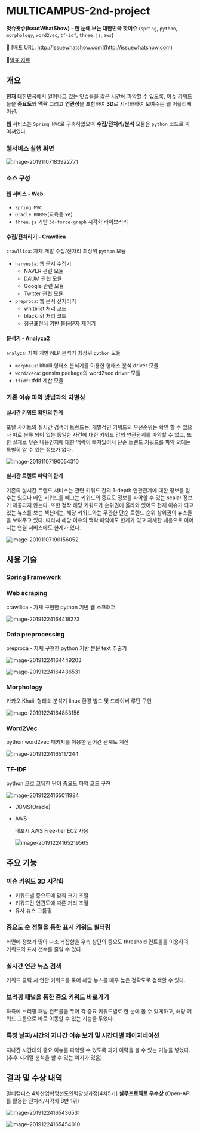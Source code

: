 # MULTICAMPUS-2nd-project

**잇슈왓슈(IssutWhatShow) - 한 눈에 보는 대한민국 핫이슈** (`spring`, `python`, `morphology`, `word2vec`, `tf-idf`, `three.js`, `aws`)

:link: [배포 URL: http://issuewhatshow.com](http://issuewhatshow.com)

:link:[발표 자료](doc/최종%20제출%20자료/%5B라떼는말이야%5D잇슈왓슈_PPT.pdf)

## 개요

**현재** 대한민국에서 일어나고 있는 잇슈들을 짧은 시간에 파악할 수 있도록, 이슈 키워드들을 **중요도**와  **맥락** 그리고 **연관성**을 포함하여 **3D**로 시각화하여 보여주는 웹 어플리케이션.

**웹** 서비스는 `Spring MVC`로 구축하였으며 **수집/전처리/분석** 모듈은 `python` 코드로 짜여져있다. 

### 웹서비스 실행 화면

![image-20191107183922771](.assets/image-20191107183922771.png)

### 소스 구성

#### **웹 서비스** - Web

- `Spring MVC`
- `Oracle RDBMS`(교육용 xe)
- `three.js` 기반 `3d-force-graph` 시각화 라이브러리

#### 수집/전처리기 - Crawllica

`crawllica`: 자체 개발 수집/전처리 최상위 `python` 모듈

- `harvesta`: 웹 문서 수집기
  - NAVER 관련 모듈
  - DAUM 관련 모듈
  - Google 관련 모듈
  - Twitter 관련 모듈
- `preproca`: 웹 문서 전처리기
  - whitelist 처리 코드
  - blacklist 처리 코드
  - 정규표현식 기반 불용문자 제거기

#### 분석기 - Analyza2

`analyza`: 자체 개발 NLP 분석기 최상위 `python` 모듈

- `morpheus`: khaiii 형태소 분석기를 이용한 형태소 분석 driver  모듈
- `word2veca`: gensim package의 word2vec driver 모듈
- `tfidf`: tfdif 계산 모듈

### 기존 이슈 파악 방법과의 차별성

#### 실시간 키워드 확인의 한계

포털 사이트의 실시간 검색어 트렌드는, 개별적인 키워드의 우선순위는 확인 할 수 있으나 따로 분류 되어 있는 동일한 사건에 대한 키워드 간의 연관관계를 파악할 수 없고, 또한 실제로 무슨 내용인지에 대한 맥락이 빠져있어서 단순 트렌드 키워드를 파악 외에는 특별히 알 수 있는 정보가 없다.

![image-20191107190054310](.assets/image-20191107190054310.png)

#### 실시간 트렌트 파악의 한계

기존의 실시간 트렌드 서비스는 관련 키워드 간의 1-depth 연관관계에 대한 정보를 알 수는 있으나 메인 키워드를 빼고는 키워드의 중요도 정보를 파악할 수 있는 scalar 정보가 제공되지 않는다. 또한 정작 해당 키워드가 순위권에 올라와 있어도 현재 이슈가 되고 있는 뉴스를 보는 섹션에는, 해당 키워드와는 무관한 단순 트렌드 순위 상위권의 뉴스들을 보여주고 있다. 따라서 해당 이슈의 맥락 파악에도 한계가 있고 자세한 내용으로 이어지는 연결 서비스에도 한계가 있다.

![image-20191107190156052](.assets/image-20191107190156052.png)

## 사용 기술

### Spring Framework

### Web scraping

crawllica - 자체 구현한 python 기반 웹 스크래퍼

![image-20191224164418273](assets/image-20191224164418273.png)

### Data preprocessing

preproca - 자체 구현한 python 기반 본문 text 추출기

![image-20191224164449203](assets/image-20191224164449203.png)

![image-20191224164436531](assets/image-20191224164436531.png)

### Morphology

카카오 Khaiii 형태소 분석기  linux 환경 빌드 및 드라이버 루틴 구현

![image-20191224164853156](assets/image-20191224164853156.png)

### Word2Vec

python word2vec 패키지를 이용한 단어간 관계도 계산

![image-20191224165117244](assets/image-20191224165117244.png)

### TF-IDF

python 으로 코딩한 단어 중요도 파악 코드 구현

![image-20191224165011984](assets/image-20191224165011984.png)

- DBMS(Oracle)

- AWS

  배포시 AWS Free-tier EC2 사용

  ![image-20191224165219565](assets/image-20191224165219565.png)

## 주요 기능

### 이슈 키워드 3D 시각화

- 키워드별 중요도에 맞춰 크기 조절
- 키워드간 연관도에 따른 거리 조절
- 유사 뉴스 그룹핑

### 중요도 순 정렬을 통한 표시 키워드 필터링

화면에 정보가 많아 다소 복잡함을 우측 상단의 중요도 threshold 컨트롤를 이용하여 키워드의 표시 갯수를 줄일 수 있다.

### 실시간 연관 뉴스 검색

키워드 클릭 시 연관 키워드를 묶어 해당 뉴스를 매우 높은 정확도로 검색할 수 있다.

### 브리핑 패널을 통한 중요 키워드 바로가기

좌측에 브리핑 패널 컨트롤을 두어 각 중요 키워드별로 한 눈에 볼 수 있게하고, 해당 키워드 그룹으로 바로 이동할 수 있는 기능을 두었다.

### 특정 날짜/시간의 지나간 이슈 보기 및 시간대별 페이지네이션

지나간 시간대의 중요 이슈를 파악할 수 있도록 과거 이력을 볼 수 있는 기능을 넣었다. (추후 시계열 분석을 할 수 있는 여지가 있음)

## 결과 및 수상 내역

멀티캠퍼스 4차산업혁명선도인력양성과정[4차5기] **실무프로젝트 우수상** (Open-API를 활용한 전처리/시각화 B반 1위)

![image-20191224165436531](assets/image-20191224165436531.png)

![image-20191224165454010](assets/image-20191224165454010.png)



